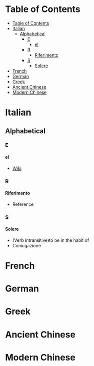 # Table of Contents
- [Table of Contents](#table-of-contents)
- [Italian](#italian)
  - [Alphabetical](#alphabetical)
    - [E](#e)
      - [el](#el)
    - [R](#r)
      - [Riferimento](#riferimento)
    - [S](#s)
      - [Solere](#solere)
- [French](#french)
- [German](#german)
- [Greek](#greek)
- [Ancient Chinese](#ancient-chinese)
- [Modern Chinese](#modern-chinese)
# Italian
## Alphabetical
### E
#### el
- [Wiki](https://www.wordreference.com/enit/e)
### R
#### Riferimento
- Reference
### S
#### Solere
- (Verb intransitive)to be in the habit of
- Coniugazione

# French

# German

# Greek

# Ancient Chinese

# Modern Chinese